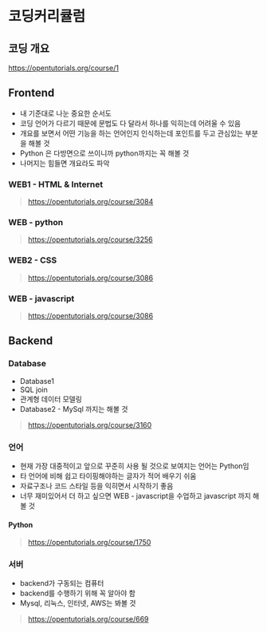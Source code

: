 # 코딩커리큘럼
## 코딩 개요
https://opentutorials.org/course/1

## Frontend
 - 내 기준대로 나눈 중요한 순서도
 - 코딩 언어가 다르기 때문에 문법도 다 달라서 하나를 익히는데 어려울 수 있음
 - 개요를 보면서 어떤 기능을 하는 언어인지 인식하는데 포인트를 두고 관심있는 부분을 해볼 것
 - Python 은 다방면으로 쓰이니까 python까지는 꼭 해볼 것
 - 나머지는 힘들면 개요라도 파악

### WEB1 - HTML & Internet
  > https://opentutorials.org/course/3084
### WEB - python
  > https://opentutorials.org/course/3256
### WEB2 - CSS
  > https://opentutorials.org/course/3086
### WEB - javascript
  > https://opentutorials.org/course/3086

## Backend
### Database 
 - Database1
 - SQL join
 - 관계형 데이터 모델링
 - Database2 - MySql 까지는 해볼 것

 > https://opentutorials.org/course/3160

### 언어
 - 현재 가장 대중적이고 앞으로 꾸준히 사용 될 것으로 보여지는 언어는 Python임 
 - 타 언어에 비해 쉽고 타이핑해야하는 글자가 적어 배우기 쉬움
 - 자료구조나 코드 스타일 등을 익히면서 시작하기 좋음
 - 너무 재미있어서 더 하고 싶으면 WEB - javascript을 수업하고 javascript 까지 해볼 것

#### Python 
 > https://opentutorials.org/course/1750

### 서버 
 - backend가 구동되는 컴퓨터
 - backend를 수행하기 위해 꼭 알아야 함
 - Mysql, 리눅스, 인터넷, AWS는 봐볼 것
 > https://opentutorials.org/course/669